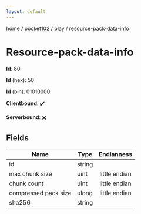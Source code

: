 ```yaml
---
layout: default
---
```


[home](/)  /  [pocket102](/protocol/pocket102)  /  [play](/protocol/pocket102/play)  /  resource-pack-data-info

# Resource-pack-data-info

**Id**: 80

**Id** (hex): 50

**Id** (bin): 01010000

**Clientbound**: ✔️

**Serverbound**: ✖️

## Fields

Name | Type | Endianness
---|---|:---:
id | string | 
max chunk size | uint | little endian
chunk count | uint | little endian
compressed pack size | ulong | little endian
sha256 | string | 

